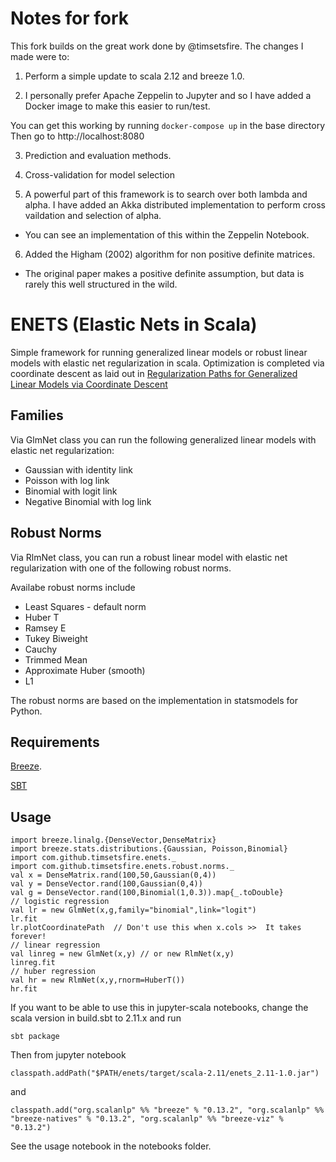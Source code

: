 # Notes for fork
This fork builds on the great work done by @timsetsfire. The changes I made were to:
1. Perform a simple update to scala 2.12 and breeze 1.0.

2. I personally prefer Apache Zeppelin to Jupyter and so I have added a Docker image to make this easier to run/test.

You can get this working by running `docker-compose up` in the base directory
Then go to http://localhost:8080

3. Prediction and evaluation methods.

4. Cross-validation for model selection

5. A powerful part of this framework is to search over both lambda and alpha. I have added an
Akka distributed implementation to perform cross vaildation and selection of alpha.
  * You can see an implementation of this within the Zeppelin Notebook.

6. Added the Higham (2002) algorithm for non positive definite matrices.
  * The original paper makes a positive definite assumption, but data
  is rarely this well structured in the wild.

# ENETS (Elastic Nets in Scala)

Simple framework for running generalized linear models or robust linear models with elastic net regularization in scala.  Optimization is completed via coordinate descent as laid out in [Regularization Paths for Generalized Linear Models via Coordinate Descent](http://web.stanford.edu/~hastie/Papers/glmnet.pdf)

## Families

Via GlmNet class you can run the following generalized linear models with elastic net regularization:
* Gaussian with identity link
* Poisson with log link
* Binomial with logit link
* Negative Binomial with log link

## Robust Norms

Via RlmNet class, you can run a robust linear model with elastic net regularization with one of the following robust norms.  

Availabe robust norms include
* Least Squares - default norm
* Huber T
* Ramsey E
* Tukey Biweight
* Cauchy
* Trimmed Mean
* Approximate Huber (smooth)
* L1

The robust norms are based on the implementation in statsmodels for Python.  

## Requirements

[Breeze](https://github.com/scalanlp/breeze).

[SBT](www.scala-sbt.org)

## Usage

~~~
import breeze.linalg.{DenseVector,DenseMatrix}
import breeze.stats.distributions.{Gaussian, Poisson,Binomial}
import com.github.timsetsfire.enets._
import com.github.timsetsfire.enets.robust.norms._
val x = DenseMatrix.rand(100,50,Gaussian(0,4))
val y = DenseVector.rand(100,Gaussian(0,4))
val g = DenseVector.rand(100,Binomial(1,0.3)).map{_.toDouble}
// logistic regression
val lr = new GlmNet(x,g,family="binomial",link="logit")
lr.fit
lr.plotCoordinatePath  // Don't use this when x.cols >>  It takes forever!
// linear regression
val linreg = new GlmNet(x,y) // or new RlmNet(x,y)
linreg.fit
// huber regression
val hr = new RlmNet(x,y,rnorm=HuberT())
hr.fit

~~~
If you want to be able to use this in jupyter-scala notebooks, change the scala version in build.sbt to 2.11.x and run

`sbt package`

Then from jupyter notebook

`classpath.addPath("$PATH/enets/target/scala-2.11/enets_2.11-1.0.jar")`

and

`classpath.add("org.scalanlp" %% "breeze" % "0.13.2",
    "org.scalanlp" %% "breeze-natives" % "0.13.2",
    "org.scalanlp" %% "breeze-viz" % "0.13.2")`

See the usage notebook in the notebooks folder.
